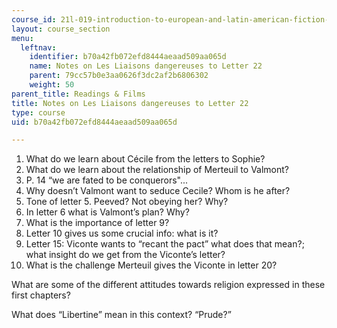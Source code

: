 ```yaml
---
course_id: 21l-019-introduction-to-european-and-latin-american-fiction-great-books-on-the-page-and-on-the-screen-spring-2017
layout: course_section
menu:
  leftnav:
    identifier: b70a42fb072efd8444aeaad509aa065d
    name: Notes on Les Liaisons dangereuses to Letter 22
    parent: 79cc57b0e3aa0626f3dc2af2b6806302
    weight: 50
parent_title: Readings & Films
title: Notes on Les Liaisons dangereuses to Letter 22
type: course
uid: b70a42fb072efd8444aeaad509aa065d

---
```


1.  What do we learn about Cécile from the letters to Sophie?
2.  What do we learn about the relationship of Merteuil to Valmont?
3.  P. 14 “we are fated to be conquerors"...
4.  Why doesn’t Valmont want to seduce Cecile? Whom is he after?
5.  Tone of letter 5. Peeved? Not obeying her? Why?
6.  In letter 6 what is Valmont’s plan? Why?
7.  What is the importance of letter 9?
8.  Letter 10 gives us some crucial info: what is it?
9.  Letter 15: Viconte wants to “recant the pact” what does that mean?; what insight do we get from the Viconte’s letter?
10.  What is the challenge Merteuil gives the Viconte in letter 20?

What are some of the different attitudes towards religion expressed in these first chapters?

What does “Libertine” mean in this context? “Prude?”